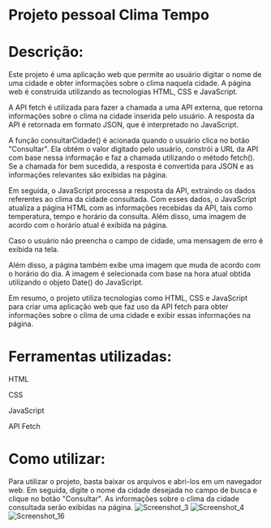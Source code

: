 # Projeto pessoal Clima Tempo

# Descrição:

Este projeto é uma aplicação web que permite ao usuário digitar o nome de uma cidade e obter informações sobre o clima naquela cidade. A página web é construída utilizando as tecnologias HTML, CSS e JavaScript.

A API fetch é utilizada para fazer a chamada a uma API externa, que retorna informações sobre o clima na cidade inserida pelo usuário. A resposta da API é retornada em formato JSON, que é interpretado no JavaScript.

A função consultarCidade() é acionada quando o usuário clica no botão "Consultar". Ela obtém o valor digitado pelo usuário, constrói a URL da API com base nessa informação e faz a chamada utilizando o método fetch(). Se a chamada for bem sucedida, a resposta é convertida para JSON e as informações relevantes são exibidas na página.

Em seguida, o JavaScript processa a resposta da API, extraindo os dados referentes ao clima da cidade consultada. Com esses dados, o JavaScript atualiza a página HTML com as informações recebidas da API, tais como temperatura, tempo e horário da consulta. Além disso, uma imagem de acordo com o horário atual é exibida na página.

Caso o usuário não preencha o campo de cidade, uma mensagem de erro é exibida na tela.

Além disso, a página também exibe uma imagem que muda de acordo com o horário do dia. A imagem é selecionada com base na hora atual obtida utilizando o objeto Date() do JavaScript.

Em resumo, o projeto utiliza tecnologias como HTML, CSS e JavaScript para criar uma aplicação web que faz uso da API fetch para obter informações sobre o clima de uma cidade e exibir essas informações na página.

# Ferramentas utilizadas: 

HTML

CSS

JavaScript

API Fetch

# Como utilizar:

Para utilizar o projeto, basta baixar os arquivos e abri-los em um navegador web. Em seguida, digite o nome da cidade desejada no campo de busca e clique no botão "Consultar". As informações sobre o clima da cidade consultada serão exibidas na página.
![Screenshot_3](https://github.com/TiagoMuller/Code_Front-End-ClimaTempo/assets/39675368/8c612f2e-03cf-4288-920d-4265b5fed4b0)
![Screenshot_4](https://github.com/TiagoMuller/Code_Front-End-ClimaTempo/assets/39675368/90d1fe36-1ef5-45e9-9ea3-6971a8a4b501)
![Screenshot_16](https://github.com/TiagoMuller/Code_Front-End-ClimaTempo/assets/39675368/edf38ab1-8091-423a-82ef-ff85638d7247)
